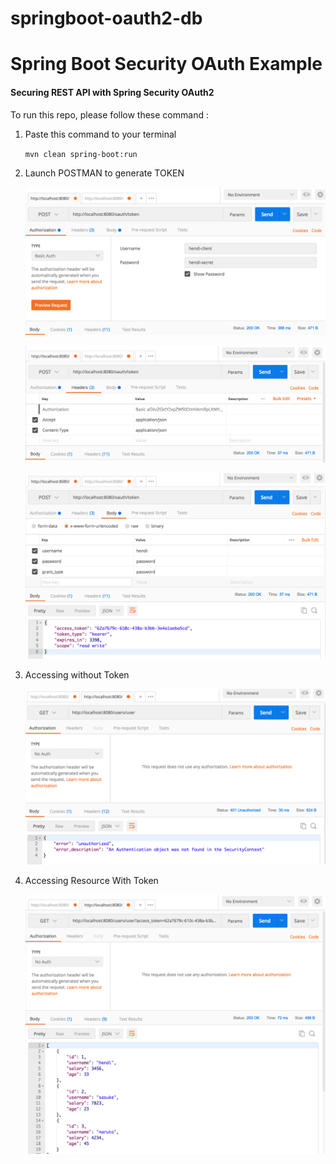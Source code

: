 # springboot-oauth2-db
# Spring Boot Security OAuth Example

#### Securing REST API with Spring Security OAuth2

To run this repo, please follow these command :

1. Paste this command to your terminal

    `mvn clean spring-boot:run`

2. Launch POSTMAN to generate TOKEN

    ![Authorization Tab](img/auth.png "Authorization Tab")

    ![Header Tab](img/header.png "Header Tab")

    ![Body Tab](img/body.png "Body Tab")

3. Accessing without Token

    ![Accessing without Token](img/noauth.png "Accessing without Token")

4. Accessing Resource With Token

    ![Accessing Resource with Token](img/oauth.png "Accessing Resource with Token")
